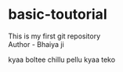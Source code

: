 # basic-toutorial
This is my first git repository
<br>
Author - Bhaiya ji

kyaa boltee chillu pellu kyaa teko
